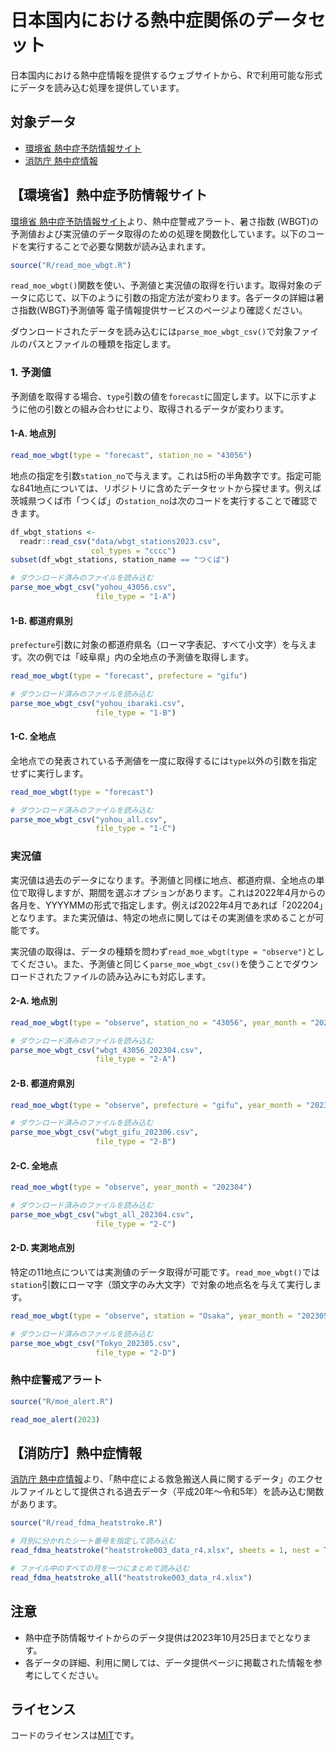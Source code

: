 日本国内における熱中症関係のデータセット
=================

日本国内における熱中症情報を提供するウェブサイトから、Rで利用可能な形式にデータを読み込む処理を提供しています。

## 対象データ

- [環境省 熱中症予防情報サイト](#環境省熱中症予防情報サイト)
- [消防庁 熱中症情報](#消防庁熱中症情報)

## 【環境省】熱中症予防情報サイト

[環境省 熱中症予防情報サイト](https://www.wbgt.env.go.jp/)より、熱中症警戒アラート、暑さ指数 (WBGT)の予測値および実況値のデータ取得のための処理を関数化しています。以下のコードを実行することで必要な関数が読み込まれます。

```r
source("R/read_moe_wbgt.R")
```

`read_moe_wbgt()`関数を使い、予測値と実況値の取得を行います。取得対象のデータに応じて、以下のように引数の指定方法が変わります。各データの詳細は暑さ指数(WBGT)予測値等 電子情報提供サービスのページより確認ください。

ダウンロードされたデータを読み込むには`parse_moe_wbgt_csv()`で対象ファイルのパスとファイルの種類を指定します。

### 1. 予測値

予測値を取得する場合、`type`引数の値を`forecast`に固定します。以下に示すように他の引数との組み合わせにより、取得されるデータが変わります。

#### 1-A. 地点別

```r
read_moe_wbgt(type = "forecast", station_no = "43056")
```

地点の指定を引数`station_no`で与えます。これは5桁の半角数字です。指定可能な841地点については、リポジトリに含めたデータセットから探せます。例えば茨城県つくば市「つくば」の`station_no`は次のコードを実行することで確認できます。

```r
df_wbgt_stations <- 
  readr::read_csv("data/wbgt_stations2023.csv",
                  col_types = "cccc")
subset(df_wbgt_stations, station_name == "つくば")
```

```r
# ダウンロード済みのファイルを読み込む
parse_moe_wbgt_csv("yohou_43056.csv",
                   file_type = "1-A")
```

#### 1-B. 都道府県別

`prefecture`引数に対象の都道府県名（ローマ字表記、すべて小文字）を与えます。次の例では「岐阜県」内の全地点の予測値を取得します。

```r
read_moe_wbgt(type = "forecast", prefecture = "gifu")
```

```r
# ダウンロード済みのファイルを読み込む
parse_moe_wbgt_csv("yohou_ibaraki.csv",
                   file_type = "1-B")
```

#### 1-C. 全地点

全地点での発表されている予測値を一度に取得するには`type`以外の引数を指定せずに実行します。

```r
read_moe_wbgt(type = "forecast")
```

```r
# ダウンロード済みのファイルを読み込む
parse_moe_wbgt_csv("yohou_all.csv",
                   file_type = "1-C")
```

### 実況値

実況値は過去のデータになります。予測値と同様に地点、都道府県、全地点の単位で取得しますが、期間を選ぶオプションがあります。これは2022年4月からの各月を、YYYYMMの形式で指定します。例えば2022年4月であれば「202204」となります。また実況値は、特定の地点に関してはその実測値を求めることが可能です。

実況値の取得は、データの種類を問わず`read_moe_wbgt(type = "observe")`としてください。また、予測値と同じく`parse_moe_wbgt_csv()`を使うことでダウンロードされたファイルの読み込みにも対応します。

#### 2-A. 地点別

```r
read_moe_wbgt(type = "observe", station_no = "43056", year_month = "202304")
```

```r
# ダウンロード済みのファイルを読み込む
parse_moe_wbgt_csv("wbgt_43056_202304.csv",
                   file_type = "2-A")
```


#### 2-B. 都道府県別

```r
read_moe_wbgt(type = "observe", prefecture = "gifu", year_month = "202306")
```

```r
# ダウンロード済みのファイルを読み込む
parse_moe_wbgt_csv("wbgt_gifu_202306.csv",
                   file_type = "2-B")
```

#### 2-C. 全地点

```r
read_moe_wbgt(type = "observe", year_month = "202304")
```

```r
# ダウンロード済みのファイルを読み込む
parse_moe_wbgt_csv("wbgt_all_202304.csv",
                   file_type = "2-C")
```

#### 2-D. 実測地点別

特定の11地点については実測値のデータ取得が可能です。`read_moe_wbgt()`では`station`引数にローマ字（頭文字のみ大文字）で対象の地点名を与えて実行します。

```r
read_moe_wbgt(type = "observe", station = "Osaka", year_month = "202305")
```

```r
# ダウンロード済みのファイルを読み込む
parse_moe_wbgt_csv("Tokyo_202305.csv",
                   file_type = "2-D")
```

### 熱中症警戒アラート

```r
source("R/moe_alert.R")
```

```r
read_moe_alert(2023)
```

## 【消防庁】熱中症情報

[消防庁 熱中症情報](https://www.fdma.go.jp/disaster/heatstroke/post3.html)より、「熱中症による救急搬送人員に関するデータ」のエクセルファイルとして提供される過去データ（平成20年～令和5年）を読み込む関数があります。

```r
source("R/read_fdma_heatstroke.R")
```

```r
# 月別に分かれたシート番号を指定して読み込む
read_fdma_heatstroke("heatstroke003_data_r4.xlsx", sheets = 1, nest = TRUE)

# ファイル中のすべての月を一つにまとめて読み込む
read_fdma_heatstroke_all("heatstroke003_data_r4.xlsx")
```


## 注意

- 熱中症予防情報サイトからのデータ提供は2023年10月25日までとなります。
- 各データの詳細、利用に関しては、データ提供ページに掲載された情報を参考にしてください。

## ライセンス

コードのライセンスは[MIT](https://choosealicense.com/licenses/mit/)です。
